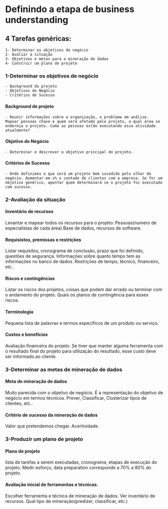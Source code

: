 # Definindo a etapa de business understanding

## 4 Tarefas genéricas:
    1- Determinar os objetivos de negócio
    2- Avaliar a situação  
    3- Objetivos e metas para a mineração de dados
    4- Construir um plano de projeto


### 1-Determinar os objetivos de negócio
    - Background do projeto
    - Objetivos de Negócio
    - Critérios de Sucesso 

#### Background de projeto
    - Reunir informações sobre a organização, o problema em análise. Mapear pessoas chave e quem será afetado pelo projeto, a qual área se endereça o projeto. Como as pessoas estão executando essa atividade atualmente?
     
#### Objetivo do Negócio
    - Determinar e descrever o objetivo principal do projeto.

#### Critérios de Sucesso
    - Onde definimos o que será um projeto bem sucedido pelo olhar de negócio. Aumentar em x% o contado de clientes com a empresa. Se for um objetivo genérico, apontar quem determinará se o projeto foi executado com sucesso.



### 2-Avaliação da situação

#### Inventário de recursos
Levantar e mapear todos os recursos para o projeto:
Pessoas(numero de especialistas de cada área)
Base de dados, recursos de software.

#### Requisistos, premissas e restrições
Listar requisitos, cronograma de conclusão, prazo que foi definido, questões de segurança. Informações sobre quanto tempo tem as informações no banco de dados. Restrições de tempo, técnico, financeiro, etc..

#### Riscos e contingências
Listar os riscos dos projetos, coisas que podem dar errado ou terminar com o andamento do projeto. Quais os planos de contingência para esses riscos.

#### Terminologia
Pequena lista de palavras e termos específicos de um produto ou serviço.

#### Custos e benefícios
Avaliação financeira do projeto.
Se tiver que manter alguma ferramenta com o resultado final do projeto para utilização do resultado, esse custo deve ser informado ao cliente.


### 3-Determinar as metas de mineração de dados

#### Meta de mineração de dados
Muito parecida com o objetivo de negócio. É a representação do objetivo de negócio em termos técnicos.
Prever, Classificar, Clusterizar tipos de clientes, etc..

#### Critério de sucesso da mineração de dados
Valor que pretendemos chegar. Acertividade.


### 3-Produzir um plano de projeto

#### Plano de projeto
lista de tarefas a serem executadas, cronograma, etapas de execução do projeto. Medir esforço, data preparation corresponde a 70% a 80% do projeto.


#### Avaliação inicial de ferramentas e técnicas.
Escolher ferramenta e técnica de mineração de dados.
Ver inventário de recursos.
Qual tipo de mineração(predizer, classificar, etc.)
